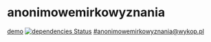 # anonimowemirkowyznania
[demo](https://mirkowyznania.eu)
[![dependencies Status](https://david-dm.org/cymruu/anonimowemirkowyznania/status.svg)](https://david-dm.org/cymruu/anonimowemirkowyznania)
[#anonimowemirkowyznania@wykop.pl](http://wykop.pl/tag/anonimowemirkowyznania)
